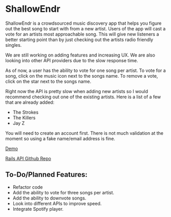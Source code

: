**ShallowEndr**
===========
ShallowEndr is a crowdsourced music discovery app that helps you figure out the best song to start with from a new artist.  Users of the app will cast a vote for an artists most approachable song.  This will give new listeners a better starting point than by just checking out the artists radio friendly singles.

We are still working on adding features and increasing UX.  We are also looking into other API providers due to the slow response time.

As of now, a user has the ability to vote for one song per artist.  To vote for a song, click on the music icon next to the songs name.  To remove a vote, click on the star next to the songs name.

Right now the API is pretty slow when adding new artists so I would recommend checking out one of the existing artists.  Here is a list of a few that are already added:

* The Strokes
* The Killers
* Jay Z

You will need to create an account first.  There is not much validation at the moment so using a fake name/email address is fine.

[Demo](https://shallow-endr-rails.herokuapp.com/)

[Rails API Github Repo](https://github.com/marcimmediato/shallow-endr-rails/)

To-Do/Planned Features:
-----------------------
* Refactor code
* Add the ability to vote for three songs per artist.
* Add the ability to downvote songs.
* Look into different APIs to improve speed.
* Integrate Spotify player.
